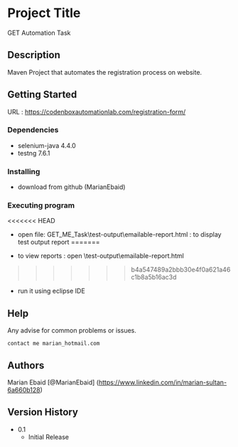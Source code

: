 # Project Title

GET Automation Task

## Description

Maven Project that automates the registration process on website.

## Getting Started

URL : https://codenboxautomationlab.com/registration-form/

### Dependencies

* selenium-java <version> 4.4.0
* testng <version> 7.6.1 

### Installing

* download from github (MarianEbaid)

### Executing program
<<<<<<< HEAD
* open file: GET_ME_Task\test-output\emailable-report.html : to display test output report
=======

* to view reports : open \test-output\emailable-report.html
>>>>>>> b4a547489a2bbb30e4f0a621a46c1b8a5b16ac3d
* run it using eclipse IDE

## Help

Any advise for common problems or issues.
```
contact me marian_hotmail.com
```

## Authors

 Marian Ebaid 
[@MarianEbaid] (https://www.linkedin.com/in/marian-sultan-6a660b128)

## Version History

* 0.1
    * Initial Release

